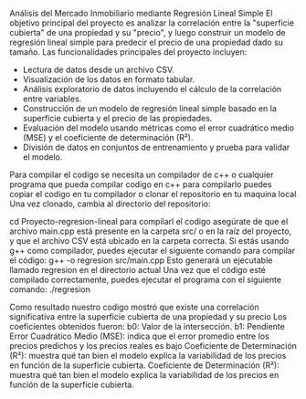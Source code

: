 Análisis del Mercado Inmobiliario mediante Regresión Lineal Simple
El objetivo principal del proyecto es analizar la correlación entre la "superficie cubierta" de una propiedad y su "precio", y luego construir un modelo de regresión lineal simple para predecir el precio de una propiedad dado su tamaño.
Las funcionalidades principales del proyecto incluyen:
- Lectura de datos desde un archivo CSV.
- Visualización de los datos en formato tabular.
- Análisis exploratorio de datos incluyendo el cálculo de la correlación entre variables.
- Construcción de un modelo de regresión lineal simple basado en la superficie cubierta y el precio de las propiedades.
- Evaluación del modelo usando métricas como el error cuadrático medio (MSE) y el coeficiente de determinación (R²).
- División de datos en conjuntos de entrenamiento y prueba para validar el modelo.


Para compilar el codigo se necesita un compilador de c++ o cualquier programa que pueda compilar codigo en c++
para compilarlo puedes copiar el codigo en tu compilador o clonar el repositorio en tu maquina local
Una vez clonado, cambia al directorio del repositorio:

cd Proyecto-regresion-lineal
para compilarl el codigo asegúrate de que el archivo main.cpp está presente en la carpeta src/ o en la raíz del proyecto, y que el archivo CSV está ubicado en la carpeta correcta.
Si estás usando g++ como compilador, puedes ejecutar el siguiente comando para compilar el código:
g++ -o regresion src/main.cpp
Esto generará un ejecutable llamado regresion en el directorio actual
Una vez que el código esté compilado correctamente, puedes ejecutar el programa con el siguiente comando:
./regresion


Como resultado 
nuestro codigo mostró que existe una correlación significativa entre la superficie cubierta de una propiedad y su precio
Los coeficientes obtenidos fueron:
b0: Valor de la intersección.
b1: Pendiente 
Error Cuadrático Medio (MSE):  indica que el error promedio entre los precios predichos y los precios reales es bajo
Coeficiente de Determinación (R²):  muestra qué tan bien el modelo explica la variabilidad de los precios en función de la superficie cubierta.
Coeficiente de Determinación (R²):  muestra qué tan bien el modelo explica la variabilidad de los precios en función de la superficie cubierta.
